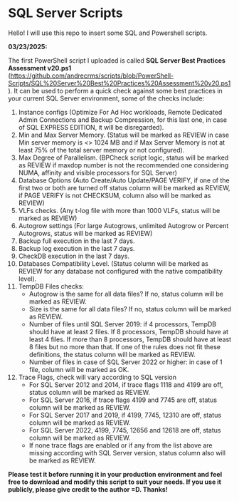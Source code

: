 # SQL Server Scripts

Hello! I will use this repo to insert some SQL and Powershell scripts. 

**03/23/2025:**

The first PowerShell script I uploaded is called **SQL Server Best Practices Assessment v20.ps1** (https://github.com/andrecrms/scripts/blob/PowerShell-Scripts/SQL%20Server%20Best%20Practices%20Assessment%20v20.ps1). It can be used to perform a quick check against some best practices in your current SQL Server environment, some of the checks include:

1. Instance configs (Optimize For Ad Hoc workloads, Remote Dedicated Admin Connections and Backup Compression, for this last one, in case of SQL EXPRESS EDITION, it will be disregarded).
2. Min and Max Server Memory. (Status will be marked as REVIEW in case Min server memory is <> 1024 MB and if Max Server Memory is not at least 75% of the total server memory or not configured).
3. Max Degree of Parallelism. (BPCheck script logic, status will be marked as REVIEW if maxdop number is not the recommended one considering NUMA, affinity and visible processors for SQL Server)
4. Database Options (Auto Create/Auto Update/PAGE VERIFY, if one of the first two or both are turned off status column will be marked as REVIEW, if PAGE VERIFY is not CHECKSUM, column also will be marked as REVIEW)
5. VLFs checks. (Any t-log file with more than 1000 VLFs, status will be marked as REVIEW)
6. Autogrow settings (For large Autogrows, unlimited Autogrow or Percent Autogrows, status will be marked as REVIEW)
7. Backup full execution in the last 7 days.
8. Backup log execution in the last 7 days.
9. CheckDB execution in the last 7 days.
10. Databases Compatibility Level. (Status column will be marked as REVIEW for any database not configured with the native compatibility level).
11. TempDB Files checks:
    * Autogrow is the same for all data files? If no, status column will be marked as REVIEW.
    * Size is the same for all data files? If no, status column will be marked as REVIEW.
    * Number of files until SQL Server 2019: if 4 processors, TempDB should have at least 2 files. If 8 processors, TempDB should have  at least 4 files. If more than 8 processors, TempDB should have at least 8 files but no more than that. If one of the rules does not fit these definitions, the status column will be marked as REVIEW.
    * Number of files in case of SQL Server 2022 or higher: in case of 1 file, column will be marked as OK.
12. Trace Flags, check will vary according to SQL version
    * For SQL Server 2012 and 2014, if trace flags 1118 and 4199 are off, status column will be marked as REVIEW.
    * For SQL Server 2016, if trace flags 4199 and 7745 are off, status column will be marked as REVIEW.
    * For SQL Server 2017 and 2019, if 4199, 7745, 12310 are off, status column will be marked as REVIEW.
    * For SQL Server 2022, 4199, 7745, 12656 and 12618 are off, status column will be marked as REVIEW.
    * If none trace flags are enabled or if any from the list above are missing according with SQL Server version, status column also will be marked as REVIEW.

**Please test it before running it in your production environment and feel free to download and modify this script to suit your needs. If you use it publicly, please give credit to the author =D. Thanks!**
